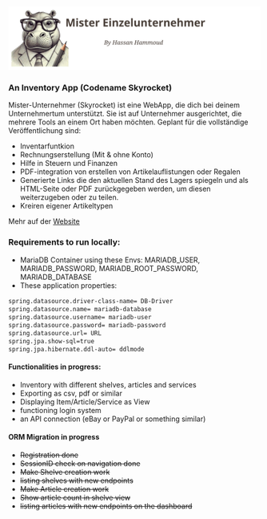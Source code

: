 ![Alt-Text](src/main/resources/static/imgs/logo-600px.svg)
### An Inventory App  (Codename Skyrocket)
Mister-Unternehmer (Skyrocket) ist eine WebApp, die dich bei deinem Unternehmertum unterstützt.
Sie ist auf Unternehmer ausgerichtet, die mehrere Tools an einem Ort haben möchten.
Geplant für die vollständige Veröffentlichung sind:
- Inventarfuntkion
- Rechnungserstellung (Mit & ohne Konto)
- Hilfe in Steuern und Finanzen
- PDF-integration von erstellen von Artikelauflistungen oder Regalen
- Generierte Links die den aktuellen Stand des Lagers spiegeln und als HTML-Seite oder PDF zurückgegeben werden, um diesen weiterzugeben oder zu teilen.
- Kreiren eigener Artikeltypen

Mehr auf der [Website](http://mister-unternehmer.de)

### Requirements to run locally:
- MariaDB Container using these Envs: MARIADB_USER, MARIADB_PASSWORD, MARIADB_ROOT_PASSWORD, MARIADB_DATABASE
- These application properties:
```
spring.datasource.driver-class-name= DB-Driver
spring.datasource.name= mariadb-database
spring.datasource.username= mariadb-user
spring.datasource.password= mariadb-password
spring.datasource.url= URL
spring.jpa.show-sql=true
spring.jpa.hibernate.ddl-auto= ddlmode
```

#### Functionalities in progress:
+ Inventory with different shelves, articles and services
+ Exporting as csv, pdf or similar
+ Displaying Item/Article/Service as View
+ functioning login system
+ an API connection (eBay or PayPal or something similar)

#### ORM Migration in progress
- ~~Registration done~~
- ~~SessionID check on navigation done~~
- ~~Make Shelve creation work~~
- ~~listing shelves with new endpoints~~
- ~~Make Article creation work~~
- ~~Show article count in shelve view~~
- ~~listing articles with new endpoints on the dashboard~~